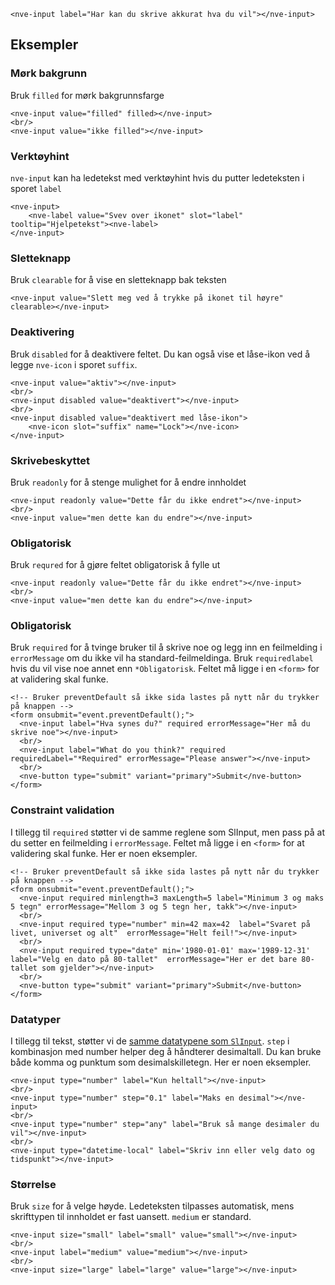 ```html:preview
<nve-input label="Har kan du skrive akkurat hva du vil"></nve-input>
```

## Eksempler

### Mørk bakgrunn

Bruk `filled` for mørk bakgrunnsfarge

```html:preview
<nve-input value="filled" filled></nve-input>
<br/>
<nve-input value="ikke filled"></nve-input>
```

### Verktøyhint

`nve-input` kan ha ledetekst med verktøyhint hvis du putter ledeteksten i sporet `label`

```html:preview
<nve-input>
    <nve-label value="Svev over ikonet" slot="label" tooltip="Hjelpetekst"><nve-label>
</nve-input>
```

### Sletteknapp

Bruk `clearable` for å vise en sletteknapp bak teksten

```html:preview
<nve-input value="Slett meg ved å trykke på ikonet til høyre" clearable></nve-input>
```

### Deaktivering

Bruk `disabled` for å deaktivere feltet.
Du kan også vise et låse-ikon ved å legge `nve-icon` i sporet `suffix`.

```html:preview
<nve-input value="aktiv"></nve-input>
<br/>
<nve-input disabled value="deaktivert"></nve-input>
<br/>
<nve-input disabled value="deaktivert med låse-ikon">
    <nve-icon slot="suffix" name="Lock"></nve-icon>
</nve-input>
```

### Skrivebeskyttet

Bruk `readonly` for å stenge mulighet for å endre innholdet

```html:preview
<nve-input readonly value="Dette får du ikke endret"></nve-input>
<br/>
<nve-input value="men dette kan du endre"></nve-input>
```

### Obligatorisk

Bruk `requred` for å gjøre feltet obligatorisk å fylle ut

```html:preview
<nve-input readonly value="Dette får du ikke endret"></nve-input>
<br/>
<nve-input value="men dette kan du endre"></nve-input>
```

### Obligatorisk

Bruk `required` for å tvinge bruker til å skrive noe og legg inn en feilmelding i `errorMessage` om du ikke vil ha standard-feilmeldinga.
Bruk `requiredlabel` hvis du vil vise noe annet enn `*Obligatorisk`. Feltet må ligge i en `<form>` for at validering skal funke.

```html:preview
<!-- Bruker preventDefault så ikke sida lastes på nytt når du trykker på knappen -->
<form onsubmit="event.preventDefault();">
  <nve-input label="Hva synes du?" required errorMessage="Her må du skrive noe"></nve-input>
  <br/>
  <nve-input label="What do you think?" required requiredLabel="*Required" errorMessage="Please answer"></nve-input>
  <br/>
  <nve-button type="submit" variant="primary">Submit</nve-button>
</form>
```

### Constraint validation

I tillegg til `required` støtter vi de samme reglene som SlInput, men pass på at du setter en feilmelding i `errorMessage`.
Feltet må ligge i en `<form>` for at validering skal funke.
Her er noen eksempler.

```html:preview
<!-- Bruker preventDefault så ikke sida lastes på nytt når du trykker på knappen -->
<form onsubmit="event.preventDefault();">
  <nve-input required minlength=3 maxLength=5 label="Minimum 3 og maks 5 tegn" errorMessage="Mellom 3 og 5 tegn her, takk"></nve-input>
  <br/>
  <nve-input required type="number" min=42 max=42  label="Svaret på livet, universet og alt"  errorMessage="Helt feil!"></nve-input>
  <br/>
  <nve-input required type="date" min='1980-01-01' max='1989-12-31' label="Velg en dato på 80-tallet"  errorMessage="Her er det bare 80-tallet som gjelder"></nve-input>
  <br/>
  <nve-button type="submit" variant="primary">Submit</nve-button>
</form>
```

### Datatyper

I tillegg til tekst, støtter vi de <a href="https://shoelace.style/components/input#input-types" target="\_blank">samme datatypene som `SlInput`</a>.
`step` i kombinasjon med number helper deg å håndterer desimaltall. Du kan bruke både komma og punktum som desimalskilletegn.
Her er noen eksempler.

```html:preview
<nve-input type="number" label="Kun heltall"></nve-input>
<br/>
<nve-input type="number" step="0.1" label="Maks en desimal"></nve-input>
<br/>
<nve-input type="number" step="any" label="Bruk så mange desimaler du vil"></nve-input>
<br/>
<nve-input type="datetime-local" label="Skriv inn eller velg dato og tidspunkt"></nve-input>
```

### Størrelse

Bruk `size` for å velge høyde. Ledeteksten tilpasses automatisk, mens skrifttypen til innholdet er fast uansett. `medium` er standard.

```html:preview
<nve-input size="small" label="small" value="small"></nve-input>
<br/>
<nve-input label="medium" value="medium"></nve-input>
<br/>
<nve-input size="large" label="large" value="large"></nve-input>
```
